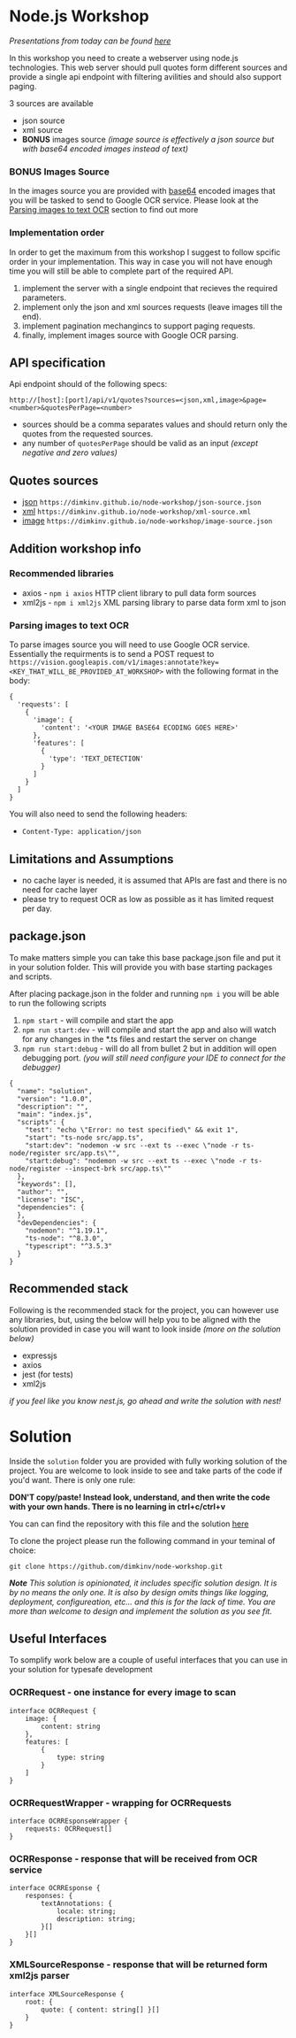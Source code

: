 # Node.js Workshop
_Presentations from today can be found [here](https://al942u.github.io/node-js/)_

In this workshop you need to create a webserver using node.js technologies. 
This web server should pull quotes form different sources and provide a single api endpoint with filtering avilities and should also support paging.

3 sources are available
* json source
* xml source
* **BONUS** images source _(image source is effectively a json source but with base64 encoded images instead of text)_

### BONUS Images Source
In the images source you are provided with [base64](https://en.wikipedia.org/wiki/Base64) encoded images that you will be tasked to send to Google OCR service. Please look at the [Parsing images to text OCR](#parsing-images-to-text-ocr) section to find out more

### Implementation order
In order to get the maximum from this workshop I suggest to follow spcific order in your implementation. This way in case you will not have enough time you will still be able to complete part of the required API.

1. implement the server with a single endpoint that recieves the required parameters.
1. implement only the json and xml sources requests (leave images till the end).
1. implement pagination mechangincs to support paging requests.
1. finally, implement images source with Google OCR parsing.

## API specification
Api endpoint should of the following specs:
```
http://[host]:[port]/api/v1/quotes?sources=<json,xml,image>&page=<number>&quotesPerPage=<number>
```

* sources should be a comma separates values and should return only the quotes from the requested sources. 
* any number of `quotesPerPage` should be valid as an input _(except negative and zero values)_

## Quotes sources
* [json](https://dimkinv.github.io/node-workshop/json-source.json) `https://dimkinv.github.io/node-workshop/json-source.json`
* [xml](https://dimkinv.github.io/node-workshop/xml-source.xml) `https://dimkinv.github.io/node-workshop/xml-source.xml`
* [image](https://dimkinv.github.io/node-workshop/image-source.json) `https://dimkinv.github.io/node-workshop/image-source.json`

## Addition workshop info
### Recommended libraries
* axios - `npm i axios` HTTP client library to pull data form sources
* xml2js - `npm i xml2js` XML parsing library to parse data form xml to json

### Parsing images to text OCR
To parse images source you will need to use Google OCR service. Essentially the requirments is to send a POST request to `https://vision.googleapis.com/v1/images:annotate?key=<KEY_THAT_WILL_BE_PROVIDED_AT_WORKSHOP>` with the following format in the body:
```
{
  'requests': [
    {
      'image': {
        'content': '<YOUR IMAGE BASE64 ECODING GOES HERE>'
      },
      'features': [
        {
          'type': 'TEXT_DETECTION'
        }
      ]
    }
  ]
}
```

You will also need to send the following headers:
* `Content-Type: application/json`

## Limitations and Assumptions
* no cache layer is needed, it is assumed that APIs are fast and there is no need for cache layer
* please try to request OCR as low as possible as it has limited request per day.

## package.json
To make matters simple you can take this base package.json file and put it in your solution folder. This will provide you with base starting packages and scripts.

After placing package.json in the folder and running `npm i` you will be able to run the following scripts
1. `npm start` - will compile and start the app
1. `npm run start:dev` - will compile and start the app and also will watch for any changes in the *.ts files and restart the server on change
1. `npm run start:debug` - will do all from bullet 2 but in addition will open debugging port. _(you will still need configure your IDE to connect for the debugger)_

```
{
  "name": "solution",
  "version": "1.0.0",
  "description": "",
  "main": "index.js",
  "scripts": {
    "test": "echo \"Error: no test specified\" && exit 1",
    "start": "ts-node src/app.ts",
    "start:dev": "nodemon -w src --ext ts --exec \"node -r ts-node/register src/app.ts\"",
    "start:debug": "nodemon -w src --ext ts --exec \"node -r ts-node/register --inspect-brk src/app.ts\""
  },
  "keywords": [],
  "author": "",
  "license": "ISC",
  "dependencies": {
  },
  "devDependencies": {
    "nodemon": "^1.19.1",
    "ts-node": "^8.3.0",
    "typescript": "^3.5.3"
  }
}
```

## Recommended stack
Following is the recommended stack for the project, you can however use any libraries, but, using the below will help you to be aligned with the solution provided in case you will want to look inside _(more on the solution below)_

* expressjs
* axios
* jest (for tests)
* xml2js

_if you feel like you know nest.js, go ahead and write the solution with nest!_

# Solution
Inside the `solution` folder you are provided with fully working solution of the project. You are welcome to look inside to see and take parts of the code if you'd want. There is only one rule:

**DON'T copy/paste! Instead look, understand, and then write the code with your own hands. There is no learning in ctrl+c/ctrl+v**

You can can find the repository with this file and the solution [here](https://github.com/dimkinv/node-workshop)

To clone the project please run the following command in your teminal of choice: 
```
git clone https://github.com/dimkinv/node-workshop.git
```

**_Note_** _This solution is opinionated, it includes specific solution design. It is by no means the only one. It is also by design omits things like logging, deployment, configureation, etc... and this is for the lack of time. You are more than welcome to design and implement the solution as you see fit._

## Useful Interfaces
To somplify work below are a couple of useful interfaces that you can use in your solution for typesafe development

### OCRRequest - one instance for every image to scan
```
interface OCRRequest {
    image: {
        content: string
    },
    features: [
        {
            type: string
        }
    ]
}
```

### OCRRequestWrapper - wrapping for OCRRequests
```
interface OCRREsponseWrapper {
    requests: OCRRequest[]
}
```

### OCRResponse - response that will be received from OCR service
```
interface OCRREsponse {
    responses: {
        textAnnotations: {
            locale: string;
            description: string;
        }[]
    }[]
}
```

### XMLSourceResponse - response that will be returned form xml2js parser
```
interface XMLSourceResponse {
    root: {
        quote: { content: string[] }[]
    }
}
```